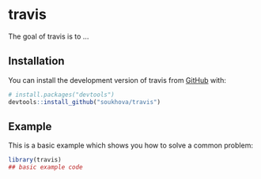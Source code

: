 
# travis

<!-- badges: start -->
<!-- badges: end -->

The goal of travis is to ...

## Installation

You can install the development version of travis from [GitHub](https://github.com/) with:

``` r
# install.packages("devtools")
devtools::install_github("soukhova/travis")
```

## Example

This is a basic example which shows you how to solve a common problem:

``` r
library(travis)
## basic example code
```


